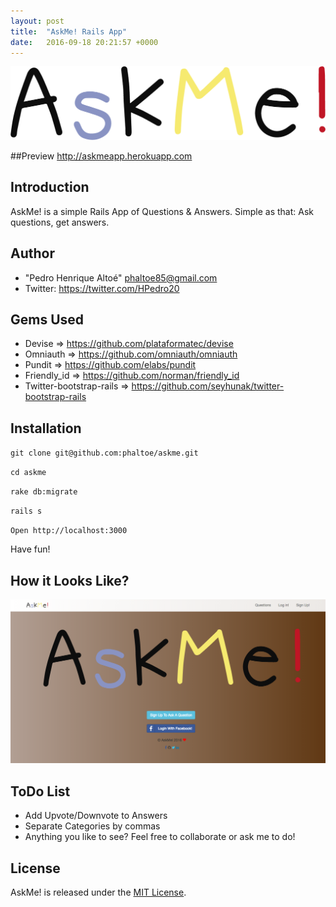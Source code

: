 ```yaml
---
layout: post
title:  "AskMe! Rails App"
date:   2016-09-18 20:21:57 +0000
---
```



![AskMe](https://github.com/phaltoe/askme/blob/master/app/assets/images/logo.png)

##Preview
http://askmeapp.herokuapp.com

## Introduction

AskMe! is a simple Rails App of Questions & Answers.  Simple as that:  Ask questions, get answers.

## Author
* "Pedro Henrique Altoé"   <phaltoe85@gmail.com> 
* Twitter: <https://twitter.com/HPedro20>

## Gems Used
* Devise => <https://github.com/plataformatec/devise>
* Omniauth => <https://github.com/omniauth/omniauth>
* Pundit => <https://github.com/elabs/pundit>
* Friendly_id => <https://github.com/norman/friendly_id>
* Twitter-bootstrap-rails => <https://github.com/seyhunak/twitter-bootstrap-rails>


## Installation 
`git clone git@github.com:phaltoe/askme.git`

`cd askme`

`rake db:migrate`

`rails s`

`Open http://localhost:3000`

Have fun!

## How it Looks Like?
![Screenshot](https://github.com/phaltoe/askme/blob/master/app/assets/images/screenshot.png)

## ToDo List
* Add Upvote/Downvote to Answers
* Separate Categories by commas 
* Anything you like to see?  Feel free to collaborate or ask me to do!

## License

AskMe! is released under the [MIT License](http://www.opensource.org/licenses/MIT).
